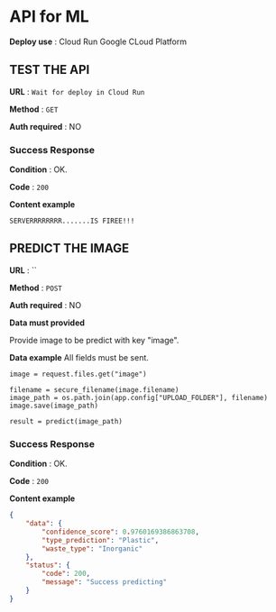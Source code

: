 # API for ML

**Deploy use** : Cloud Run Google CLoud Platform

## TEST THE API

**URL** : `Wait for deploy in Cloud Run`

**Method** : `GET`

**Auth required** : NO

### Success Response

**Condition** : OK.

**Code** : `200`

**Content example**

```
SERVERRRRRRRR.......IS FIREE!!!

```

## PREDICT THE IMAGE

**URL** : ``

**Method** : `POST`

**Auth required** : NO

**Data must provided**

Provide image to be predict with key "image".

**Data example**
All fields must be sent.

```
image = request.files.get("image")

filename = secure_filename(image.filename)
image_path = os.path.join(app.config["UPLOAD_FOLDER"], filename)
image.save(image_path)

result = predict(image_path)
```

### Success Response

**Condition** : OK.

**Code** : `200`

**Content example**

```json
{
    "data": {
        "confidence_score": 0.9760169386863708,
        "type_prediction": "Plastic",
        "waste_type": "Inorganic"
    },
    "status": {
        "code": 200,
        "message": "Success predicting"
    }
}
```
